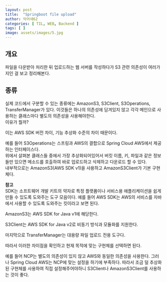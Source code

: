 ```yaml
---
layout: post
title:  "Springboot file upload"
author: 악어새62
categories: [ TIL, WEB, Backend ]
tags: [ ]
image: assets/images/5.jpg
---
```

## 개요

파일을 다운받아 처리한 뒤 업로드하는 웹 서버를 작성하다가 S3 관련 의존성이 여러가지인 걸 보고 정리해본다.

## 종류

실제 코드에서 구분할 수 있는 종류에는 AmazonS3, S3Client, S3Operations, TransferManager가 있다.
이것들은 하나의 의존성에 담겨있지 않고 각각 메인으로 사용하는 클래스마다 별도의 의존성을 사용해야한다.  
이유가 뭘까?  

이는 AWS SDK 버전 차이, 기능 추상화 수준의 차이 때문이다.  

예를 들어 S3Operations는 스프링과 AWS의 결합으로 Spring Cloud AWS에서 제공하는 인터페이스다.  
위에서 살펴본 클래스들 중에서 가장 추상화되어있어서 버킷 이름, 키, 파일과 같은 정보들만 있으면 메소드를 호출하여 바로 업로드하고 삭제하고 다운로드 할 수 있다.  
내부적으로는 AmazonS3(AWS SDK v1)을 사용하고 AmazonS3Client가 기본 구현체다.

**참고**  
SDK는 소프트웨어 개발 키트의 약자로 특정 플랫폼이나 서비스용 애플리케이션을 쉽게 만들 수 있도록 도와주는 도구 모음이다. 예를 들어 AWS SDK는 AWS의 서비스를 자바에서 사용할 수 있도록 도와주는 킷이라고 보면 된다.  

AmazonS3는 AWS SDK for Java v1에 해당한다.

S3Client는 AWS SDK for Java v2로 비동기 방식과 모듈화를 지원한다.  

마지막으로 TransferManager는 대용량 파일 업로드 전용 도구다.

따라서 이러한 차이점을 확인하고 현재 목적에 맞는 구현체를 선택하면 된다.  

예를 들어 NCP는 별도의 의존성이 있지 않고 AWS와 동일한 의존성을 사용한다. 그러나 Spring Cloud AWS는 NCP에 맞는 설정을 하기에 부족하다. 따라서 조금 덜 추상화된 구현체를 사용하여 직접 설정해주어야하니 S3Client나 AmazonS3Client를 사용하는 것이 좋다.